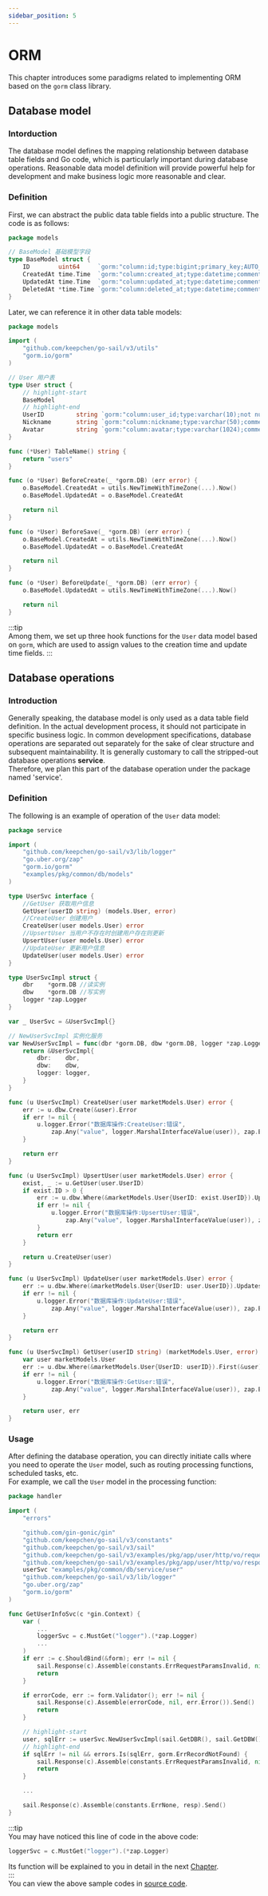 ```yaml
---
sidebar_position: 5
---
```


# ORM  
This chapter introduces some paradigms related to implementing ORM based on the `gorm` class library.  
## Database model  
### Intorduction  
The database model defines the mapping relationship between database table fields and Go code, which is particularly important during database operations. Reasonable data model definition will provide powerful help for development and make business logic more reasonable and clear.  
### Definition  
First, we can abstract the public data table fields into a public structure. The code is as follows:  
```go title="examples/pkg/common/db/models/base.go" showLineNumbers  
package models

// BaseModel 基础模型字段
type BaseModel struct {
    ID        uint64     `gorm:"column:id;type:bigint;primary_key;AUTO_INCREMENT;comment:主键ID"` //主键id
    CreatedAt time.Time  `gorm:"column:created_at;type:datetime;comment:创建时间"`                  //创建时间
    UpdatedAt time.Time  `gorm:"column:updated_at;type:datetime;comment:更新时间"`                  //更新时间
    DeletedAt *time.Time `gorm:"column:deleted_at;type:datetime;comment:(软)删除时间"`               //(软)删除时间
}
```  
Later, we can reference it in other data table models:  
```go title="examples/pkg/common/db/models/user.go" showLineNumbers  
package models

import (
    "github.com/keepchen/go-sail/v3/utils"
    "gorm.io/gorm"
)

// User 用户表
type User struct {
    // highlight-start
    BaseModel
    // highlight-end
    UserID         string `gorm:"column:user_id;type:varchar(10);not null;unique:user_unique;comment:用户id"`
    Nickname       string `gorm:"column:nickname;type:varchar(50);comment:用户昵称"`
    Avatar         string `gorm:"column:avatar;type:varchar(1024);comment:用户头像"`
}

func (*User) TableName() string {
    return "users"
}

func (o *User) BeforeCreate(_ *gorm.DB) (err error) {
    o.BaseModel.CreatedAt = utils.NewTimeWithTimeZone(...).Now()
    o.BaseModel.UpdatedAt = o.BaseModel.CreatedAt

    return nil
}

func (o *User) BeforeSave(_ *gorm.DB) (err error) {
    o.BaseModel.CreatedAt = utils.NewTimeWithTimeZone(...).Now()
    o.BaseModel.UpdatedAt = o.BaseModel.CreatedAt

    return nil
}

func (o *User) BeforeUpdate(_ *gorm.DB) (err error) {
    o.BaseModel.UpdatedAt = utils.NewTimeWithTimeZone(...).Now()

    return nil
}
```  
:::tip  
Among them, we set up three hook functions for the `User` data model based on `gorm`, which are used to assign values to the creation time and update time fields.
:::  
## Database operations  
### Introduction  
Generally speaking, the database model is only used as a data table field definition. In the actual development process, it should not participate in specific business logic. In common development specifications, database operations are separated out separately for the sake of clear structure and subsequent maintainability. It is generally customary to call the stripped-out database operations **service**.  
Therefore, we plan this part of the database operation under the package named 'service'.    
### Definition  
The following is an example of operation of the `User` data model:  
```go title="examples/pkg/common/db/service/user.go" showLineNumbers  
package service

import (
    "github.com/keepchen/go-sail/v3/lib/logger"
    "go.uber.org/zap"
    "gorm.io/gorm"
    "examples/pkg/common/db/models"
)

type UserSvc interface {
    //GetUser 获取用户信息
    GetUser(userID string) (models.User, error)
    //CreateUser 创建用户
    CreateUser(user models.User) error
    //UpsertUser 当用户不存在时创建用户存在则更新
    UpsertUser(user models.User) error
    //UpdateUser 更新用户信息
    UpdateUser(user models.User) error
}

type UserSvcImpl struct {
    dbr    *gorm.DB //读实例
    dbw    *gorm.DB //写实例
    logger *zap.Logger
}

var _ UserSvc = &UserSvcImpl{}

// NewUserSvcImpl 实例化服务
var NewUserSvcImpl = func(dbr *gorm.DB, dbw *gorm.DB, logger *zap.Logger) UserSvc {
    return &UserSvcImpl{
        dbr:    dbr,
        dbw:    dbw,
        logger: logger,
    }
}

func (u UserSvcImpl) CreateUser(user marketModels.User) error {
    err := u.dbw.Create(&user).Error
    if err != nil {
        u.logger.Error("数据库操作:CreateUser:错误",
            zap.Any("value", logger.MarshalInterfaceValue(user)), zap.Errors("errors", []error{err}))
    }

    return err
}

func (u UserSvcImpl) UpsertUser(user marketModels.User) error {
    exist, _ := u.GetUser(user.UserID)
    if exist.ID > 0 {
        err := u.dbw.Where(&marketModels.User{UserID: exist.UserID}).Updates(&user).Error
        if err != nil {
            u.logger.Error("数据库操作:UpsertUser:错误",
                zap.Any("value", logger.MarshalInterfaceValue(user)), zap.Errors("errors", []error{err}))
        }
        return err
    }

    return u.CreateUser(user)
}

func (u UserSvcImpl) UpdateUser(user marketModels.User) error {
    err := u.dbw.Where(&marketModels.User{UserID: user.UserID}).Updates(&user).Error
    if err != nil {
        u.logger.Error("数据库操作:UpdateUser:错误",
            zap.Any("value", logger.MarshalInterfaceValue(user)), zap.Errors("errors", []error{err}))
    }

    return err
}

func (u UserSvcImpl) GetUser(userID string) (marketModels.User, error) {
    var user marketModels.User
    err := u.dbw.Where(&marketModels.User{UserID: userID}).First(&user).Error
    if err != nil {
        u.logger.Error("数据库操作:GetUser:错误",
            zap.Any("value", logger.MarshalInterfaceValue(user)), zap.Errors("errors", []error{err}))
    }

    return user, err
}
```  
### Usage  
After defining the database operation, you can directly initiate calls where you need to operate the `User` model, such as routing processing functions, scheduled tasks, etc.  
For example, we call the `User` model in the processing function:    
```go title="examples/pkg/app/user/handler/userinfo.go" showLineNumbers  
package handler

import (
    "errors"

    "github.com/gin-gonic/gin"
    "github.com/keepchen/go-sail/v3/constants"
    "github.com/keepchen/go-sail/v3/sail"
    "github.com/keepchen/go-sail/v3/examples/pkg/app/user/http/vo/request"
    "github.com/keepchen/go-sail/v3/examples/pkg/app/user/http/vo/response"
    userSvc "examples/pkg/common/db/service/user"
    "github.com/keepchen/go-sail/v3/lib/logger"
    "go.uber.org/zap"
    "gorm.io/gorm"
)

func GetUserInfoSvc(c *gin.Context) {
    var (
        ...
        loggerSvc = c.MustGet("logger").(*zap.Logger)
        ...
    )
    if err := c.ShouldBind(&form); err != nil {
        sail.Response(c).Assemble(constants.ErrRequestParamsInvalid, nil).Send()
        return
    }

    if errorCode, err := form.Validator(); err != nil {
        sail.Response(c).Assemble(errorCode, nil, err.Error()).Send()
        return
    }

    // highlight-start
    user, sqlErr := userSvc.NewUserSvcImpl(sail.GetDBR(), sail.GetDBW(), loggerSvc).GetUser(form.UserID)
    // highlight-end
    if sqlErr != nil && errors.Is(sqlErr, gorm.ErrRecordNotFound) {
        sail.Response(c).Assemble(constants.ErrRequestParamsInvalid, nil, "user not found").Send()
        return
    }

    ...

    sail.Response(c).Assemble(constants.ErrNone, resp).Send()
}
```  
:::tip  
You may have noticed this line of code in the above code:  
```go  
loggerSvc = c.MustGet("logger").(*zap.Logger)
```  
Its function will be explained to you in detail in the next [Chapter](logtrace.md).  
:::  
You can view the above sample codes in [source code](https://github.com/keepchen/go-sail/tree/main/examples/pkg).  
